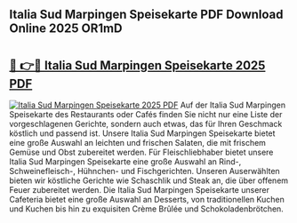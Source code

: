 ## Italia Sud Marpingen Speisekarte PDF Download Online 2025 OR1mD

# <h2><a href="http://gc8aphh.nevu.top/?p=Italia+Sud+Marpingen+Speisekarte">🔗 👉🔴 Italia Sud Marpingen Speisekarte 2025 PDF</a></h2>

[![Italia Sud Marpingen Speisekarte 2025 PDF](https://i.imgur.com/dBaPXMq.png)](http://gc8aphh.nevu.top/?p=Italia+Sud+Marpingen+Speisekarte)
Auf der Italia Sud Marpingen Speisekarte des Restaurants oder Cafés finden Sie nicht nur eine Liste der vorgeschlagenen Gerichte, sondern auch etwas, das für Ihren Geschmack köstlich und passend ist. Unsere Italia Sud Marpingen Speisekarte bietet eine große Auswahl an leichten und frischen Salaten, die mit frischem Gemüse und Obst zubereitet werden. Für Fleischliebhaber bietet unsere Italia Sud Marpingen Speisekarte eine große Auswahl an Rind-, Schweinefleisch-, Hühnchen- und Fischgerichten. Unseren Auserwählten bieten wir köstliche Gerichte wie Schaschlik und Steak an, die über offenem Feuer zubereitet werden. Die Italia Sud Marpingen Speisekarte unserer Cafeteria bietet eine große Auswahl an Desserts, von traditionellen Kuchen und Kuchen bis hin zu exquisiten Crème Brûlée und Schokoladenbrötchen.
